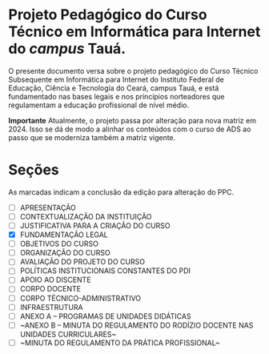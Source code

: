 # Projeto Pedagógico do Curso Técnico em Informática para Internet do *campus* Tauá.


O presente documento versa sobre o projeto pedagógico do Curso Técnico Subsequente em Informática para Internet do Instituto Federal de Educação, Ciência e Tecnologia do Ceará, campus Tauá, e está fundamentado nas bases legais e nos princípios norteadores que regulamentam a educação profissional de nível médio.

**Importante**
Atualmente, o projeto passa por alteração para nova matriz em 2024. Isso se dá de modo a alinhar os conteúdos com o curso de ADS ao passo que se moderniza também a matriz vigente.

# Seções

As marcadas indicam a conclusão da edição para alteração do PPC.

- [ ] APRESENTAÇÃO
- [ ] CONTEXTUALIZAÇÃO DA INSTITUIÇÃO
- [ ] JUSTIFICATIVA PARA A CRIAÇÃO DO CURSO
- [X] FUNDAMENTAÇÃO LEGAL
- [ ] OBJETIVOS DO CURSO
- [ ] ORGANIZAÇÃO DO CURSO
- [ ] AVALIAÇÃO DO PROJETO DO CURSO 
- [ ] POLÍTICAS INSTITUCIONAIS CONSTANTES DO PDI
- [ ] APOIO AO DISCENTE
- [ ] CORPO DOCENTE
- [ ] CORPO TÉCNICO-ADMINISTRATIVO
- [ ] INFRAESTRUTURA
- [ ] ANEXO A – PROGRAMAS DE UNIDADES DIDÁTICAS
- [ ] ~ANEXO B – MINUTA DO REGULAMENTO DO RODÍZIO DOCENTE NAS UNIDADES CURRICULARES~
- [ ] ~MINUTA DO REGULAMENTO DA PRÁTICA PROFISSIONAL~
